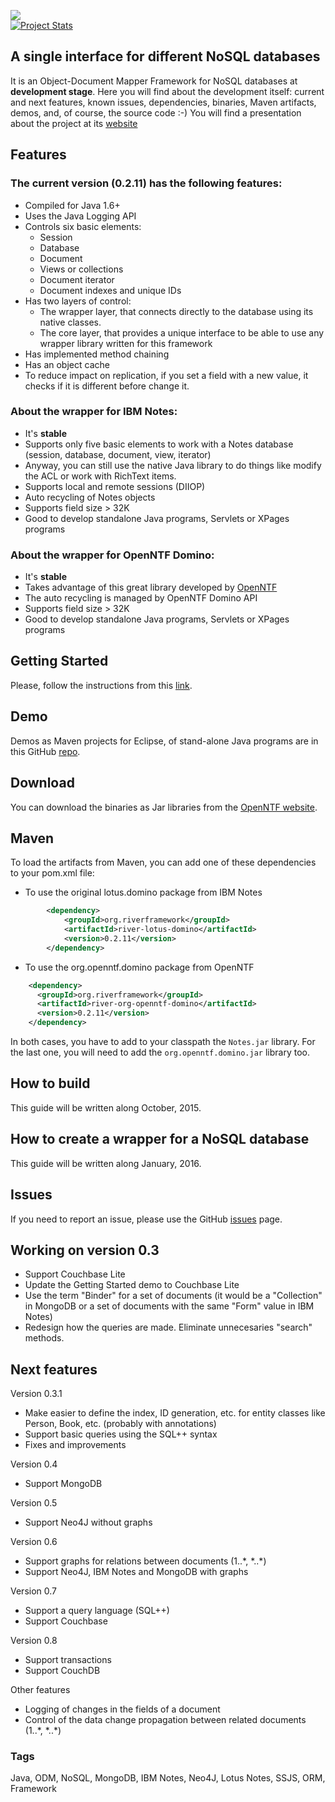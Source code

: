 <img src="http://www.river-framework.org/images/river-header.png" /><br/>
[![Project Stats](https://www.openhub.net/p/river-framework/widgets/project_thin_badge.gif)](https://www.openhub.net/p/river-framework)

## A single interface for different NoSQL databases

It is an Object-Document Mapper Framework for NoSQL databases at **development stage**. Here you will find about the development itself: current and next features, known issues, dependencies, binaries, Maven artifacts, demos, and, of course, the source code :-)  You will find a presentation about the project at its [website](http://www.riverframework.org)


## Features

### The current version (0.2.11) has the following features: 

- Compiled for Java 1.6+ 
- Uses the Java Logging API
- Controls six basic elements:
  - Session
  - Database
  - Document
  - Views or collections
  - Document iterator
  - Document indexes and unique IDs
- Has two layers of control:
  - The wrapper layer, that connects directly to the database using its native classes. 
  - The core layer, that provides a unique interface to be able to use any wrapper library written for this framework 
- Has implemented method chaining
- Has an object cache
- To reduce impact on replication, if you set a field with a new value, it checks if it is different before change it.


### About the wrapper for IBM Notes:

- It's **stable**
- Supports only five basic elements to work with a Notes database (session, database, document, view, iterator)
- Anyway, you can still use the native Java library to do things like modify the ACL or work with RichText items.
- Supports local and remote sessions (DIIOP) 
- Auto recycling of Notes objects
- Supports field size > 32K
- Good to develop standalone Java programs, Servlets or XPages programs 


### About the wrapper for OpenNTF Domino:

- It's **stable**
- Takes advantage of this great library developed by [OpenNTF](http://www.openntf.org/main.nsf/project.xsp?r=project/OpenNTF%20Domino%20API)
- The auto recycling is managed by OpenNTF Domino API
- Supports field size > 32K
- Good to develop standalone Java programs, Servlets or XPages programs 


## Getting Started

Please, follow the instructions from this [link](https://github.com/mariosotil/river-framework-documentation/blob/master/getting-started.md).


## Demo

Demos as Maven projects for Eclipse, of stand-alone Java programs are in this GitHub [repo](https://github.com/mariosotil/river-framework-demo).


## Download

You can download the binaries as Jar libraries from the [OpenNTF website](http://www.openntf.org/main.nsf/project.xsp?r=project/River%20Framework/releases/). 


## Maven

To load the artifacts from Maven, you can add one of these dependencies to your pom.xml file:

- To use the original lotus.domino package from IBM Notes

```xml
		<dependency>
			<groupId>org.riverframework</groupId>
			<artifactId>river-lotus-domino</artifactId>
			<version>0.2.11</version>
		</dependency>
```

- To use the org.openntf.domino package from OpenNTF

```xml
    <dependency>
      <groupId>org.riverframework</groupId>
      <artifactId>river-org-openntf-domino</artifactId>
      <version>0.2.11</version>
    </dependency>
```

In both cases, you have to add to your classpath the `Notes.jar` library. For the last one, you will need to add the `org.openntf.domino.jar` library too.

## How to build

This guide will be written along October, 2015. 

## How to create a wrapper for a NoSQL database

This guide will be written along January, 2016. 

## Issues

If you need to report an issue, please use the GitHub [issues](https://github.com/mariosotil/river-framework/issues) page.

## Working on version 0.3

- Support Couchbase Lite
- Update the Getting Started demo to Couchbase Lite
- Use the term "Binder" for a set of documents (it would be a "Collection" in MongoDB or a set of documents with the same "Form" value in IBM Notes)
- Redesign how the queries are made. Eliminate unnecesaries "search" methods.

## Next features

Version 0.3.1
- Make easier to define the index, ID generation, etc. for entity classes like Person, Book, etc. (probably with annotations)
- Support basic queries using the SQL++ syntax
- Fixes and improvements

Version 0.4
- Support MongoDB

Version 0.5
- Support Neo4J without graphs

Version 0.6
- Support graphs for relations between documents (1..\*, \*..\*) 
- Support Neo4J, IBM Notes and MongoDB with graphs

Version 0.7
- Support a query language (SQL++)
- Support Couchbase

Version 0.8
- Support transactions
- Support CouchDB
 

Other features
- Logging of changes in the fields of a document
- Control of the data change propagation between related documents (1..\*, \*..\*)


### Tags

Java, ODM, NoSQL, MongoDB, IBM Notes, Neo4J, Lotus Notes, SSJS, ORM, Framework

